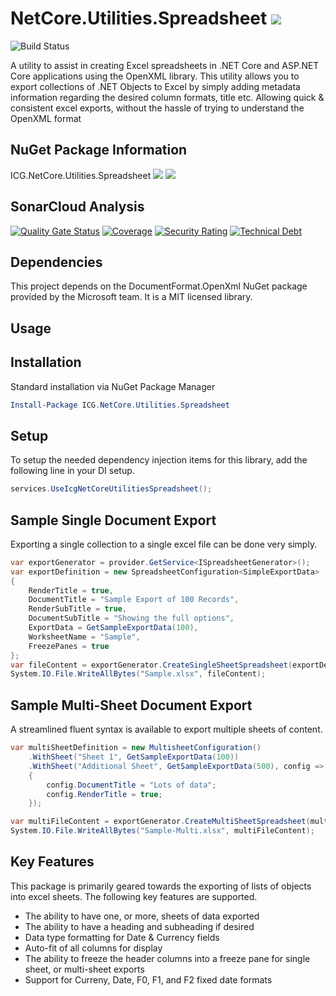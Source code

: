 # NetCore.Utilities.Spreadsheet ![](https://img.shields.io/github/license/iowacomputergurus/netcore.utilities.spreadsheet.svg)

![Build Status](https://github.com/IowaComputerGurus/netcore.utilities.spreadsheet/actions/workflows/ci-build.yml/badge.svg)

A utility to assist in creating Excel spreadsheets in .NET Core and ASP.NET Core applications using the OpenXML library.  This utility allows you to export collections of .NET Objects to Excel by simply adding metadata information regarding the desired column formats, title etc.  Allowing quick & consistent excel exports, without the hassle of trying to understand the OpenXML format

## NuGet Package Information
ICG.NetCore.Utilities.Spreadsheet ![](https://img.shields.io/nuget/v/icg.netcore.utilities.spreadsheet.svg) ![](https://img.shields.io/nuget/dt/icg.netcore.utilities.spreadsheet.svg)

## SonarCloud Analysis

[![Quality Gate Status](https://sonarcloud.io/api/project_badges/measure?project=IowaComputerGurus_netcore.utilities.spreadsheet&metric=alert_status)](https://sonarcloud.io/dashboard?id=IowaComputerGurus_netcore.utilities.spreadsheet)
[![Coverage](https://sonarcloud.io/api/project_badges/measure?project=IowaComputerGurus_netcore.utilities.spreadsheet&metric=coverage)](https://sonarcloud.io/dashboard?id=IowaComputerGurus_netcore.utilities.spreadsheet)
[![Security Rating](https://sonarcloud.io/api/project_badges/measure?project=IowaComputerGurus_netcore.utilities.spreadsheet&metric=security_rating)](https://sonarcloud.io/dashboard?id=IowaComputerGurus_netcore.utilities.spreadsheet)
[![Technical Debt](https://sonarcloud.io/api/project_badges/measure?project=IowaComputerGurus_netcore.utilities.spreadsheet&metric=sqale_index)](https://sonarcloud.io/dashboard?id=IowaComputerGurus_netcore.utilities.spreadsheet)

## Dependencies
This project depends on the DocumentFormat.OpenXml NuGet package provided by the Microsoft team. It is a MIT licensed library.

## Usage

## Installation
Standard installation via NuGet Package Manager
``` powershell
Install-Package ICG.NetCore.Utilities.Spreadsheet
```

## Setup
To setup the needed dependency injection items for this library, add the following line in your DI setup.
``` csharp
services.UseIcgNetCoreUtilitiesSpreadsheet();
```

## Sample Single Document Export

Exporting a single collection to a single excel file can be done very simply. 

```csharp
var exportGenerator = provider.GetService<ISpreadsheetGenerator>();
var exportDefinition = new SpreadsheetConfiguration<SimpleExportData>
{
    RenderTitle = true,
    DocumentTitle = "Sample Export of 100 Records",
    RenderSubTitle = true,
    DocumentSubTitle = "Showing the full options",
    ExportData = GetSampleExportData(100),
    WorksheetName = "Sample",
    FreezePanes = true
};
var fileContent = exportGenerator.CreateSingleSheetSpreadsheet(exportDefinition);
System.IO.File.WriteAllBytes("Sample.xlsx", fileContent);
```

## Sample Multi-Sheet Document Export

A streamlined fluent syntax is available to export multiple sheets of content.

```csharp
var multiSheetDefinition = new MultisheetConfiguration()
    .WithSheet("Sheet 1", GetSampleExportData(100))
    .WithSheet("Additional Sheet", GetSampleExportData(500), config =>
    {
        config.DocumentTitle = "Lots of data";
        config.RenderTitle = true;
    });

var multiFileContent = exportGenerator.CreateMultiSheetSpreadsheet(multiSheetDefinition);
System.IO.File.WriteAllBytes("Sample-Multi.xlsx", multiFileContent);
```

## Key Features
This package is primarily geared towards the exporting of lists of objects into excel sheets.  The following key features are supported.

* The ability to have one, or more, sheets of data exported
* The ability to have a heading and subheading if desired
* Data type formatting for Date & Currency fields
* Auto-fit of all columns for display
* The ability to freeze the header columns into a freeze pane for single sheet, or multi-sheet exports
* Support for Curreny, Date, F0, F1, and F2 fixed date formats